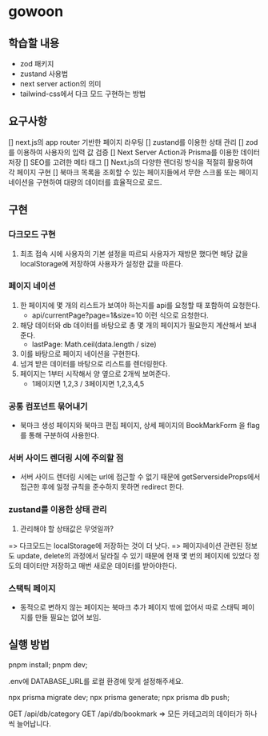 # gowoon

## 학습할 내용

- zod 패키지
- zustand 사용법
- next server action의 의미
- tailwind-css에서 다크 모드 구현하는 방법

## 요구사항

[] next.js의 app router 기반한 페이지 라우팅
[] zustand를 이용한 상태 관리
[] zod를 이용하여 사용자의 입력 값 검증
[] Next Server Action과 Prisma를 이용한 데이터 저장
[] SEO를 고려한 메타 태그
[] Next.js의 다양한 렌더링 방식을 적절히 활용하여 각 페이지 구현
[] 북마크 목록을 조회할 수 있는 페이지들에서 무한 스크롤 또는 페이지네이션을 구현하여 대량의 데이터를 효율적으로 로드.

## 구현

### 다크모드 구현

1. 최초 접속 시에 사용자의 기본 설정을 따르되 사용자가 재방문 했다면 해당 값을 localStorage에 저장하여 사용자가 설정한 값을 따른다.

### 페이지 네이션

1.  한 페이지에 몇 개의 리스트가 보여야 하는지를 api를 요청할 때 포함하여 요청한다.
    - api/currentPage?page=1&size=10 이런 식으로 요청한다.
2.  해당 데이터와 db 데이터를 바탕으로 총 몇 개의 페이지가 필요한지 계산해서 보내준다.
    - lastPage: Math.ceil(data.length / size)
3.  이를 바탕으로 페이지 네이션을 구현한다.
4.  넘겨 받은 데이터를 바탕으로 리스트를 렌더링한다.
5.  페이지는 1부터 시작해서 양 옆으로 2개씩 보여준다.
    - 1페이지면 1,2,3 / 3페이지면 1,2,3,4,5

### 공통 컴포넌트 묶어내기

- 북마크 생성 페이지와 북마크 편집 페이지, 상세 페이지의 BookMarkForm 을 flag를 통해 구분하여 사용한다.

### 서버 사이드 렌더링 시에 주의할 점

- 서버 사이드 렌더링 시에는 url에 접근할 수 없기 때문에 getServersideProps에서 접근한 후에 일정 규칙을 준수하지 못하면 redirect 한다.

### zustand를 이용한 상태 관리

1. 관리해야 할 상태값은 무엇일까?

=> 다크모드는 localStorage에 저장하는 것이 더 낫다.
=> 페이지네이션 관련된 정보도 update, delete의 과정에서 달라질 수 있기 때문에 현재 몇 번의 페이지에 있었다 정도의 데이터만 저장하고 매번 새로운 데이터를 받아야한다.

### 스택틱 페이지

- 동적으로 변하지 않는 페이지는 북마크 추가 페이지 밖에 없어서 따로 스태틱 페이지를 만들 필요는 없어 보임.

## 실행 방법

pnpm install;
pnpm dev;

.env에 DATABASE_URL를 로컬 환경에 맞게 설정해주세요.

npx prisma migrate dev;
npx prisma generate;
npx prisma db push;

GET /api/db/category
GET /api/db/bookmark => 모든 카테고리의 데이터가 하나씩 늘어납니다.
